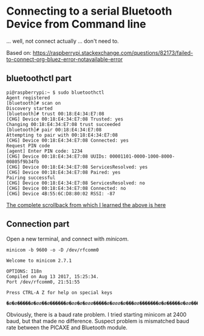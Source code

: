 # Connecting to a serial Bluetooth Device from Command line
... well, not connect actually ... don't need to.

Based on: https://raspberrypi.stackexchange.com/questions/82173/failed-to-connect-org-bluez-error-notavailable-error

## bluetoothctl part

```
pi@raspberrypi:~ $ sudo bluetoothctl
Agent registered
[bluetooth]# scan on
Discovery started
[bluetooth]# trust 00:18:E4:34:E7:08
[CHG] Device 00:18:E4:34:E7:08 Trusted: yes
Changing 00:18:E4:34:E7:08 trust succeeded
[bluetooth]# pair 00:18:E4:34:E7:08
Attempting to pair with 00:18:E4:34:E7:08
[CHG] Device 00:18:E4:34:E7:08 Connected: yes
Request PIN code
[agent] Enter PIN code: 1234
[CHG] Device 00:18:E4:34:E7:08 UUIDs: 00001101-0000-1000-8000-00805f9b34fb
[CHG] Device 00:18:E4:34:E7:08 ServicesResolved: yes
[CHG] Device 00:18:E4:34:E7:08 Paired: yes
Pairing successful
[CHG] Device 00:18:E4:34:E7:08 ServicesResolved: no
[CHG] Device 00:18:E4:34:E7:08 Connected: no
[CHG] Device 4B:55:6C:D8:80:02 RSSI: -87
```
[The complete scrollback from which I learned the above is here](https://github.com/SteveCossy/IOT/blob/21f95c2ee71219f6d6e71855a51a673d4e85a63f/documentation/bluetooth/zCLI-001.md)

## Connection part

Open a new terminal, and connect with *minicom*.
```
minicom -b 9600 -o -D /dev/rfcomm0

Welcome to minicom 2.7.1

OPTIONS: I18n
Compiled on Aug 13 2017, 15:25:34.
Port /dev/rfcomm0, 21:51:55

Press CTRL-A Z for help on special keys

�ø�ø�����ø�øø��ø������ø�øø�ø�øøø�����ø�øøø�ø���øø�������ø�ø�����ø�øø���ø���

```
Obviously, there is a baud rate problem.  I tried starting minicom at 2400 baud, but that made no difference.  Suspect problem is mismatched baud rate between the PICAXE and Bluetooth module.

